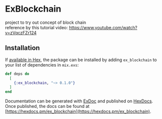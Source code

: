 # ExBlockchain

project to try out concept of block chain  
reference by this tutorial video: https://www.youtube.com/watch?v=zVqczFZr124

## Installation

If [available in Hex](https://hex.pm/docs/publish), the package can be installed
by adding `ex_blockchain` to your list of dependencies in `mix.exs`:

```elixir
def deps do
  [
    {:ex_blockchain, "~> 0.1.0"}
  ]
end
```

Documentation can be generated with [ExDoc](https://github.com/elixir-lang/ex_doc)
and published on [HexDocs](https://hexdocs.pm). Once published, the docs can
be found at [https://hexdocs.pm/ex_blockchain](https://hexdocs.pm/ex_blockchain).

